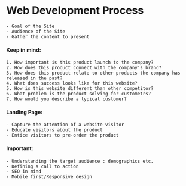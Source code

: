 # Web Development Process

    - Goal of the Site
    - Audience of the Site
    - Gather the content to present

#### Keep in mind:
    1. How important is this product launch to the company?
    2. How does this product connect with the company's brand?
    3. How does this product relate to other products the company has released in the past?
    4. What does success looks like for this website?
    5. How is this website different than other competitor?
    6. What problem is the product solving for custometrs?
    7. How would you describe a typical customer?


####  Landing Page:
    - Capture the attention of a website visitor
    - Educate visitors about the product
    - Entice visitors to pre-order the product




####  Important:
    - Understanding the target audience : demographics etc.
    - Defining a call to action
    - SEO in mind
    - Mobile first/Responsive design
